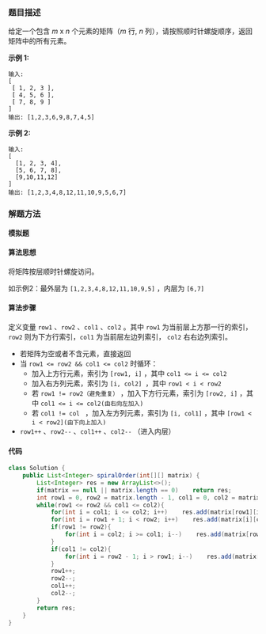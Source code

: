### 题目描述

给定一个包含 *m* x *n* 个元素的矩阵（*m* 行, *n* 列），请按照顺时针螺旋顺序，返回矩阵中的所有元素。

**示例 1:**

```
输入:
[
 [ 1, 2, 3 ],
 [ 4, 5, 6 ],
 [ 7, 8, 9 ]
]
输出: [1,2,3,6,9,8,7,4,5]
```

**示例 2:**

```
输入:
[
  [1, 2, 3, 4],
  [5, 6, 7, 8],
  [9,10,11,12]
]
输出: [1,2,3,4,8,12,11,10,9,5,6,7]
```



### 解题方法

**模拟题**

#### 算法思想

将矩阵按层顺时针螺旋访问。

如示例2：最外层为 `[1,2,3,4,8,12,11,10,9,5]` ，内层为 `[6,7]` 

#### 算法步骤

定义变量 `row1` 、`row2` 、`col1` 、`col2` 。其中 `row1` 为当前层上方那一行的索引，`row2` 则为下方行索引，`col1` 为当前层左边列索引， `col2` 右右边列索引。

- 若矩阵为空或者不含元素，直接返回
- 当 `row1 <= row2 && col1 <= col2` 时循环：
  - 加入上方行元素，索引为 `[row1, i]` ，其中 `col1 <= i <= col2`
  - 加入右方列元素，索引为 `[i, col2] `，其中 `row1 < i < row2` 
  - 若 `row1 != row2（避免重复）` ，加入下方行元素，索引为 `[row2, i]` ，其中 `col1 <= i <= col2(由右向左加入)` 
  - 若 `col1 != col ` ，加入左方列元素，索引为 `[i, col1]` ，其中 `[row1 < i < row2](由下向上加入)` 
- `row1++` 、`row2--` 、`col1++` 、`col2--` （进入内层）

#### 代码

```java
class Solution {
    public List<Integer> spiralOrder(int[][] matrix) {
        List<Integer> res = new ArrayList<>();
        if(matrix == null || matrix.length == 0)    return res;
        int row1 = 0, row2 = matrix.length - 1, col1 = 0, col2 = matrix[0].length - 1;
        while(row1 <= row2 && col1 <= col2){
            for(int i = col1; i <= col2; i++)    res.add(matrix[row1][i]);
            for(int i = row1 + 1; i < row2; i++)    res.add(matrix[i][col2]);
            if(row1 != row2){
                for(int i = col2; i >= col1; i--)    res.add(matrix[row2][i]);
            }
            if(col1 != col2){
                for(int i = row2 - 1; i > row1; i--)    res.add(matrix[i][col1]);
            }
            row1++;
            row2--;
            col1++;
            col2--;
        }
        return res;
    }
}
```

